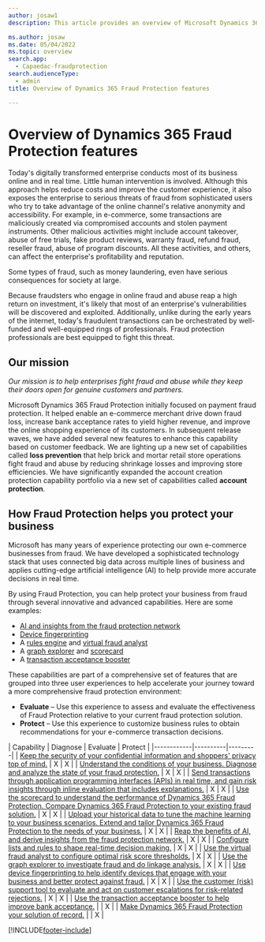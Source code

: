 ```yaml
---
author: josaw1
description: This article provides an overview of Microsoft Dynamics 365 Fraud Protection features and its mission.

ms.author: josaw
ms.date: 05/04/2022
ms.topic: overview
search.app: 
  - Capaedac-fraudprotection
search.audienceType:
  - admin
title: Overview of Dynamics 365 Fraud Protection features

---
```



# Overview of Dynamics 365 Fraud Protection features

Today's digitally transformed enterprise conducts most of its business online and in real time. Little human intervention is involved. Although this approach helps reduce costs and improve the customer experience, it also exposes the enterprise to serious threats of fraud from sophisticated users who try to take advantage of the online channel's relative anonymity and accessibility. For example, in e-commerce, some transactions are maliciously created via compromised accounts and stolen payment instruments. Other malicious activities might include account takeover, abuse of free trials, fake product reviews, warranty fraud, refund fraud, reseller fraud, abuse of program discounts. All these activities, and others, can affect the enterprise's profitability and reputation.

Some types of fraud, such as money laundering, even have serious consequences for society at large.

Because fraudsters who engage in online fraud and abuse reap a high return on investment, it's likely that most of an enterprise's vulnerabilities will be discovered and exploited. Additionally, unlike during the early years of the internet, today's fraudulent transactions can be orchestrated by well-funded and well-equipped rings of professionals. Fraud protection professionals are best equipped to fight this threat.

## Our mission

*Our mission is to help enterprises fight fraud and abuse while they keep their doors open for genuine customers and partners.*

Microsoft Dynamics 365 Fraud Protection initially focused on payment fraud protection. It helped enable an e-commerce merchant drive down fraud loss, increase bank acceptance rates to yield higher revenue, and improve the online shopping experience of its customers. In subsequent release waves, we have added several new features to enhance this capability based on customer feedback. We are lighting up a new set of capabilities called **loss prevention** that help brick and mortar retail store operations fight fraud and abuse by reducing shrinkage losses and improving store efficiencies. We have significantly expanded the account creation protection capability portfolio via a new set of capabilities called **account protection**.

## How Fraud Protection helps you protect your business

Microsoft has many years of experience protecting our own e-commerce businesses from fraud. We have developed a sophisticated technology stack that uses connected big data across multiple lines of business and applies cutting-edge artificial intelligence (AI) to help provide more accurate decisions in real time.

By using Fraud Protection, you can help protect your business from fraud through several innovative and advanced capabilities. Here are some examples: 

- [AI and insights from the fraud protection network](fraud-protection-network.md)
- [Device fingerprinting](device-fingerprinting.md)
- A [rules engine](rules.md) and [virtual fraud analyst](virtual-fraud-analyst.md)
- A [graph explorer](graph-explorer.md) and [scorecard](scorecard.md)
- A [transaction acceptance booster](transaction-acceptance-booster.md)

These capabilities are part of a comprehensive set of features that are grouped into three user experiences to help accelerate your journey toward a more comprehensive fraud protection environment: 

- **Evaluate** – Use this experience to assess and evaluate the effectiveness of Fraud Protection relative to your current fraud protection solution.
- **Protect** – Use this experience to customize business rules to obtain recommendations for your e-commerce transaction decisions.



| Capability | Diagnose | Evaluate | Protect |
|------------|----------|---------|
| [Keep the security of your confidential information and shoppers' privacy top of mind.](security-compliance.md)  | X | X |
| [Understand the conditions of your business. Diagnose and analyze the state of your fraud protection.](diagnose-experience.md)                                                                    | X        | X       |
| [Send transactions through application programming interfaces (APIs) in real time, and gain risk insights through inline evaluation that includes explanations.](./integrate-real-time-api.md)                                                      | X        | X       |
| [Use the scorecard to understand the performance of Dynamics 365 Fraud Protection. Compare Dynamics 365 Fraud Protection to your existing fraud solution.](scorecard.md)                                        | X        | X       |
| [Upload your historical data to tune the machine learning to your business scenarios. Extend and tailor Dynamics 365 Fraud Protection to the needs of your business.](data-upload.md)    | X        | X       |
| [Reap the benefits of AI, and derive insights from the fraud protection network.](fraud-protection-network.md)                                                                                                  | X        | X       |
| [Configure lists and rules to shape real-time decision making.](./rules.md)                                                    | X        | X       |
| [Use the virtual fraud analyst to configure optimal risk score thresholds.](virtual-fraud-analyst.md)                                                                                                    | X        | X       |
| [Use the graph explorer to investigate fraud and do linkage analysis.](graph-explorer.md)                                                                                                        | X        | X       |
| [Use device fingerprinting to help identify devices that engage with your business and better protect against fraud.](device-fingerprinting.md)                                                   | X        | X       |
| [Use the customer (risk) support tool to evaluate and act on customer escalations for risk-related rejections.](risk-support.md)                                                                  | X        | X       |
| [Use the transaction acceptance booster to help improve bank acceptance.](transaction-acceptance-booster.md)                                                                                                |          | X       |
| [Make Dynamics 365 Fraud Protection your solution of record.](protect-experience.md)                                                                                                         |          | X       |


[!INCLUDE[footer-include](includes/footer-banner.md)]
